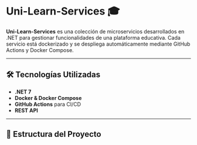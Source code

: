 # Uni-Learn-Services 🎓
**Uni-Learn-Services** es una colección de microservicios desarrollados en .NET para gestionar funcionalidades de una plataforma educativa. Cada servicio está dockerizado y se despliega automáticamente mediante GitHub Actions y Docker Compose.

---

## 🛠 Tecnologías Utilizadas
- **.NET 7**
- **Docker & Docker Compose**
- **GitHub Actions** para CI/CD
- **REST API**

---

## 📂 Estructura del Proyecto
